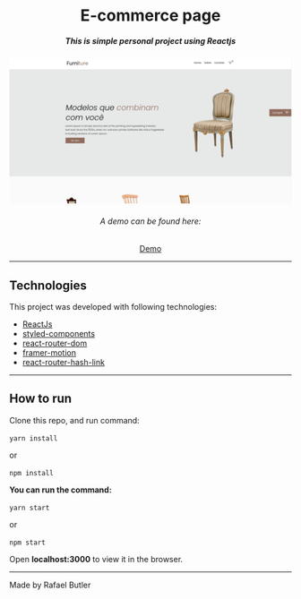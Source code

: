 <h1 align="center">E-commerce page</h1>

<h5 align="center">This is simple personal project using Reactjs</h5>

![Home](src/image/page.png)


<h6 align="center"> A demo can be found here: </h6>

<p align="center">
    <a href="https://e-commerce-steel-one.vercel.app/">
        Demo
    </a>

</p>

---

## Technologies


This project was developed with following technologies:

- [ReactJs](https://reactjs.org/)
- [styled-components](https://styled-components.com/)
- [react-router-dom](https://reactrouter.com/)
- [framer-motion](https://www.framer.com/motion/)
- [react-router-hash-link](https://github.com/rafgraph/react-router-hash-link)
  
---  

## How to run

Clone this repo, and run command:

`yarn install`

or

`npm install`

**You can run the command:**

`yarn start`

or

`npm start`

Open **localhost:3000** to view it in the browser.

---

Made by Rafael Butler

